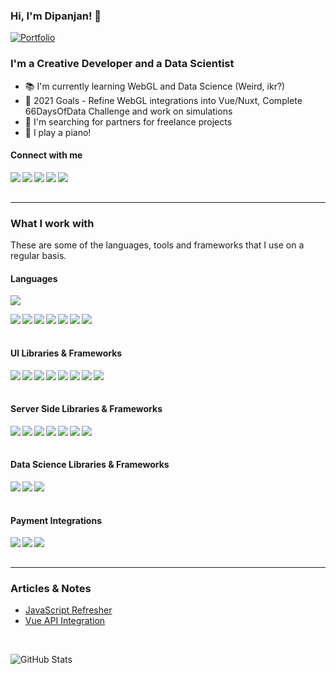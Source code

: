 ### Hi, I'm Dipanjan! 👋

[![Portfolio](https://img.shields.io/website?down_message=%E2%96%BC&label=Portfolio&style=for-the-badge&up_message=%E2%96%B2&url=http%3A%2F%2Fdipanjande.com%2F)](https://dipanjande.com)

<h3>I'm a Creative Developer and a <span>Data Scientist</span></h3>

- 📚 I'm currently learning WebGL and Data Science (Weird, ikr?)
- 🎯 2021 Goals - Refine WebGL integrations into Vue/Nuxt, Complete 66DaysOfData Challenge and work on simulations
- 🔭 I'm searching for partners for freelance projects
- 🎹 I play a piano!

#### Connect with me

<a href="https://www.linkedin.com/in/dipanjan131/"><img align="left" src="https://img.shields.io/badge/LinkedIn-1c1c1c?&logo=LinkedIn" /></a>
<a href="https://twitter.com/bacon_delight"><img align="left" src="https://img.shields.io/badge/Twitter-1c1c1c?&logo=Twitter" /></a>
<a href="https://www.instagram.com/bacon_delight/"><img align="left" src="https://img.shields.io/badge/Instagram-1c1c1c?&logo=Instagram" /></a>
<a href="mailto:dipanjan131@gmail.com"><img align="left" src="https://img.shields.io/badge/Email-1c1c1c?&logo=Gmail" /></a>
<a href="https://calendly.com/bacon_delight/15min"><img align="left" src="https://img.shields.io/badge/Schedule a Meeting-1c1c1c?&logo=Google Calendar" /></a>

<br/><br/>

---

### What I work with

<p>These are some of the languages, tools and frameworks that I use on a regular basis.</p>

<h4>Languages</h4>
<p>
  <img src="https://github-readme-stats.vercel.app/api/top-langs/?username=bacon-delight&theme=github_dark&layout=compact&hide=jupyter%20notebook,matlab" />
</p>
<p>
  <img align="left" src="https://img.shields.io/badge/JavaScript-1c1c1c?&logo=JavaScript" />
  <img align="left" src="https://img.shields.io/badge/Python-1c1c1c?&logo=Python" />
  <img align="left" src="https://img.shields.io/badge/WebGL-1c1c1c?&logo=WebGL" />
  <img align="left" src="https://img.shields.io/badge/Lua-1c1c1c?&logo=Lua" />
  <img align="left" src="https://img.shields.io/badge/Solidity-1c1c1c?&logo=Solidity" />
  <img align="left" src="https://img.shields.io/badge/Octave-1c1c1c?&logo=Octave" />
  <img align="left" src="https://img.shields.io/badge/PHP-1c1c1c?&logo=PHP" />
</p>
  
<br/><br/>

<h4>UI Libraries & Frameworks</h4>
<p>
  <img align="left" src="https://img.shields.io/badge/Vue-1c1c1c?&logo=Vue.js" />
  <img align="left" src="https://img.shields.io/badge/Svelte-1c1c1c?&logo=Svelte" />
  <img align="left" src="https://img.shields.io/badge/Angular-1c1c1c?&logo=Angular" />
  <img align="left" src="https://img.shields.io/badge/ThreeJS-1c1c1c?&logo=Three.js" />
  <img align="left" src="https://img.shields.io/badge/GreenSock-1c1c1c?&logo=GreenSock" />
  <img align="left" src="https://img.shields.io/badge/TensorFlowJS-1c1c1c?&logo=TensorFlow" />
  <img align="left" src="https://img.shields.io/badge/Electron-1c1c1c?&logo=Electron" />
  <img align="left" src="https://img.shields.io/badge/Capacitor-1c1c1c?&logo=Capacitor" />
</p>
  
<br/><br/>

<h4>Server Side Libraries & Frameworks</h4>
<p>
  <img align="left" src="https://img.shields.io/badge/Flask-1c1c1c?&logo=Flask" />
  <img align="left" src="https://img.shields.io/badge/Django-1c1c1c?&logo=Django" />
  <img align="left" src="https://img.shields.io/badge/Express-1c1c1c?&logo=Express" />
  <img align="left" src="https://img.shields.io/badge/GraphQL-1c1c1c?&logo=GraphQL" />
  <img align="left" src="https://img.shields.io/badge/Firebase-1c1c1c?&logo=Firebase" />
  <img align="left" src="https://img.shields.io/badge/Supabase-1c1c1c?&logo=Supabase" />
  <img align="left" src="https://img.shields.io/badge/Apollo-1c1c1c?&logo=Apollo GraphQL" />
</p>

<br/><br/>

<h4>Data Science Libraries & Frameworks</h4>
<p>
  <img align="left" src="https://img.shields.io/badge/Tableau-1c1c1c?&logo=Tableau" />
  <img align="left" src="https://img.shields.io/badge/TensorFlow-1c1c1c?&logo=TensorFlow" />
  <img align="left" src="https://img.shields.io/badge/PyTorch-1c1c1c?&logo=PyTorch" />
</p>

<br/><br/>

<h4>Payment Integrations</h4>
<p>
  <img align="left" src="https://img.shields.io/badge/Stripe-1c1c1c?&logo=Stripe" />
  <img align="left" src="https://img.shields.io/badge/PayPal-1c1c1c?&logo=PayPal" />
  <img align="left" src="https://img.shields.io/badge/Razorpay-1c1c1c?&logo=Razorpay" />
</p>

<br/><br/>

---

### Articles & Notes
- [JavaScript Refresher](https://bacon-notes.notion.site/JavaScript-Refresher-0c57452cc613429098170bbc97c4c000)
- [Vue API Integration](https://bacon-notes.notion.site/Vue-API-Integration-b9eeb9b801fd4766919735940293e16b)

<br/>

![GitHub Stats](https://github-readme-stats.vercel.app/api?username=bacon-delight&count_private=true&show_icons=true&theme=github_dark)
